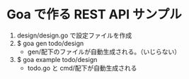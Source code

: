 # Goa で作る REST API サンプル

1. design/design.go で設定ファイルを作成
2. $ goa gen todo/design
   - gen/配下のファイルが自動生成される。（いじらない）
3. $ goa example todo/design
   - todo.go と cmd/配下が自動生成される
